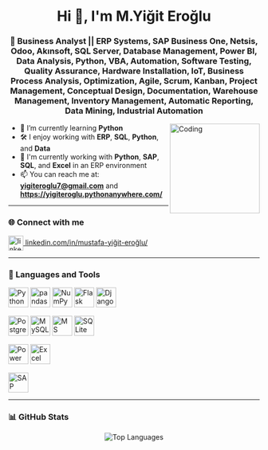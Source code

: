 <h1 align="center">Hi 👋, I'm M.Yiğit Eroğlu</h1>
<h3 align="center">🚀 Business Analyst || ERP Systems, SAP Business One, Netsis, Odoo, Akınsoft, SQL Server, Database Management, Power BI, Data Analysis, Python, VBA, Automation, Software Testing, Quality Assurance, Hardware Installation, IoT, Business Process Analysis, Optimization, Agile, Scrum, Kanban, Project Management, Conceptual Design, Documentation, Warehouse Management, Inventory Management, Automatic Reporting, Data Mining, Industrial Automation </h3>

<img align="right" alt="Coding" width="180" >

- 🌱 I’m currently learning **Python**  
- 🛠️ I enjoy working with **ERP**, **SQL**, **Python**, and **Data**  
- 💼 I'm currently working with **Python**, **SAP**, **SQL**, and **Excel** in an ERP environment  
- 📫 You can reach me at: **yigiteroglu7@gmail.com** and **https://yigiteroglu.pythonanywhere.com/**

---

### 🌐 Connect with me
<p align="left">
  <a href="https://www.linkedin.com/in/mustafa-yiğit-eroğlu/" target="blank">
    <img align="center" src="https://cdn.jsdelivr.net/gh/devicons/devicon/icons/linkedin/linkedin-original.svg" alt="linkedin" height="30" width="30" />
    linkedin.com/in/mustafa-yiğit-eroğlu/
  </a>
</p>

---

### 🧰 Languages and Tools
<p align="left">
  <!-- Python ekosistemi -->
  <a href="https://www.python.org/" target="_blank"><img alt="Python" src="https://cdn.jsdelivr.net/gh/devicons/devicon/icons/python/python-original.svg" width="40" height="40"/></a>
  <a href="https://pandas.pydata.org/" target="_blank"><img alt="pandas" src="https://cdn.jsdelivr.net/gh/devicons/devicon/icons/pandas/pandas-original.svg" width="40" height="40"/></a>
  <a href="https://numpy.org/" target="_blank"><img alt="NumPy" src="https://cdn.jsdelivr.net/gh/devicons/devicon/icons/numpy/numpy-original.svg" width="40" height="40"/></a>
  <a href="https://flask.palletsprojects.com/" target="_blank"><img alt="Flask" src="https://cdn.jsdelivr.net/gh/devicons/devicon/icons/flask/flask-original.svg" width="40" height="40"/></a>
  <a href="https://www.djangoproject.com/" target="_blank"><img alt="Django" src="https://cdn.jsdelivr.net/gh/devicons/devicon/icons/django/django-plain.svg" width="40" height="40"/></a>

  <!-- SQL veritabanları -->
  <a href="https://www.postgresql.org/" target="_blank"><img alt="PostgreSQL" src="https://cdn.jsdelivr.net/gh/devicons/devicon/icons/postgresql/postgresql-original.svg" width="40" height="40"/></a>
  <a href="https://www.mysql.com/" target="_blank"><img alt="MySQL" src="https://cdn.jsdelivr.net/gh/devicons/devicon/icons/mysql/mysql-original.svg" width="40" height="40"/></a>
  <a href="https://www.microsoft.com/sql-server" target="_blank"><img alt="MS SQL Server" src="https://cdn.simpleicons.org/microsoftsqlserver" width="40" height="40"/></a>
  <a href="https://www.sqlite.org/" target="_blank"><img alt="SQLite" src="https://cdn.jsdelivr.net/gh/devicons/devicon/icons/sqlite/sqlite-original.svg" width="40" height="40"/></a>

  <!-- BI / Office -->
  <a href="https://powerbi.microsoft.com/" target="_blank"><img alt="Power BI" src="https://cdn.simpleicons.org/powerbi" width="40" height="40"/></a>
  <a href="https://www.microsoft.com/microsoft-365/excel" target="_blank"><img alt="Excel" src="https://cdn.simpleicons.org/microsoftexcel" width="40" height="40"/></a>

  <!-- ERP -->
  <a href="https://www.sap.com/" target="_blank"><img alt="SAP" src="https://cdn.simpleicons.org/sap" width="40" height="40"/></a>

</p>

---

### 📊 GitHub Stats


<p align="center">
  <img src="https://github-readme-stats.vercel.app/api/top-langs/?username=YigitErogluTr&layout=compact&theme=default" alt="Top Languages" />
</p>
